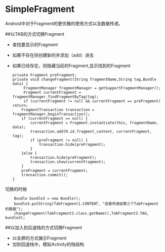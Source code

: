 # SimpleFragment
Android中对于Fragment的更优雅的使用方式以及数据传递。

##以TAB的方式切换Fragment
  - 查找要显示的Fragment
  - 如果不存在则创建新的并添加（add）进去
  - 如果已经存在，则隐藏当前的Fragment,显示找到的Fragment

        private Fragment preFragment;
      	private void changeFragment(String fragmentName,String tag,Bundle data) {
      		 FragmentManager fragmentManager = getSupportFragmentManager();
      		 Fragment currentFragment = fragmentManager.findFragmentByTag(tag);
      		 if (currentFragment != null && currentFragment == preFragment) return;
      		FragmentTransaction transaction = fragmentManager.beginTransaction();
      		if (currentFragment == null) {
      			currentFragment = Fragment.instantiate(this, fragmentName, data);
      			transaction.add(R.id.fragment_content, currentFragment, tag);
      			if (preFragment != null) {
      				transaction.hide(preFragment);
      			}
      		}else {
      			transaction.hide(preFragment);
      			transaction.show(currentFragment);
      		}
      		preFragment = currentFragment;
      		transaction.commit();
      	}

  切换的时候
  
        Bundle bundle3 = new Bundle();
      	bundle3.putString(TabFragment1.CONTENT, "这是传递给第三个TabFragment的数据");
      	changeFragment(TabFragment3.class.getName(),TabFragment3.TAG, bundle3);

##以加入到后退栈的方式切换Fragment

  - 以全屏的方式展示Fragment
  - 加到回退栈中，模拟Activity的栈结构
